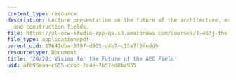 ```yaml
---
content_type: resource
description: Lecture presentation on the future of the architecture, engineering,
  and construction fields.
file: https://ol-ocw-studio-app-qa.s3.amazonaws.com/courses/1-463j-the-impact-of-globalization-on-the-built-environment-fall-2009/afb95eaac655ccbd2c4e7b57ed8ba935_MIT1_463JF09_lec04.pdf
file_type: application/pdf
parent_uid: 57641dba-3797-d025-d4b7-c13a7f5fedd9
resourcetype: Document
title: '20/20: Vision for the Future of the AEC Field'
uid: afb95eaa-c655-ccbd-2c4e-7b57ed8ba935
---
```

